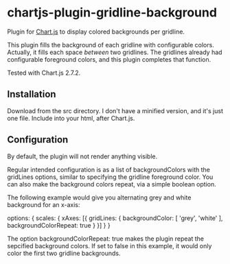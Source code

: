# chartjs-plugin-gridline-background
Plugin for <a href="http://www.chartjs.org/">Chart.js</a> to display colored backgrounds per gridline.

This plugin fills the background of each gridline with configurable colors. Actually, it fills each space _between_ two gridlines.
The gridlines already had configurable foreground colors, and this plugin completes that function.

Tested with Chart.js 2.7.2.

<h2>Installation</h2>
Download from the src directory. I don't have a minified version, and it's just one file.
Include into your html, after Chart.js.

<h2>Configuration</h2>
By default, the plugin will not render anything visible.

Regular intended configuration is as a list of backgroundColors with the gridLines options, similar to specifying the gridline foreground color. You can also make the background colors repeat, via a simple boolean option.

The following example would give you alternating grey and white background for an x-axis:

options: {
   scales: {
      xAxes: [{
         gridLines: {
            backgroundColor: [ 'grey', 'white' ],
            backgroundColorRepeat: true
         }
      }]
   }
}

The option backgroundColorRepeat: true makes the plugin repeat the sepcified background colors. If set to false in this example, it would only color the first two gridline backgrounds.
